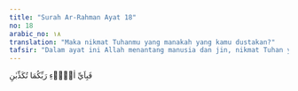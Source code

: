 ```yaml
---
title: "Surah Ar-Rahman Ayat 18"
no: 18
arabic_no: ١٨
translation: "Maka nikmat Tuhanmu yang manakah yang kamu dustakan?"
tafsir: "Dalam ayat ini Allah menantang manusia dan jin, nikmat Tuhan yang manakah yang mereka dustakan. Apakah mereka mengingkari hujan dan faedah-faedahnya? Ataukah mereka mengingkari manfaat adanya perubahan musim yang di dalamnya terdapat perubahan tanaman-tanaman yang harus ditanam pada musim panas atau musim dingin? Ataukah mereka mengingkari tentang keistimewaan yang terdapat pada perubahan udara yang mengatur perasaan manusia dan binatang. ("
---
```

فَبِاَيِّ اٰلَاۤءِ رَبِّكُمَا تُكَذِّبٰنِ 